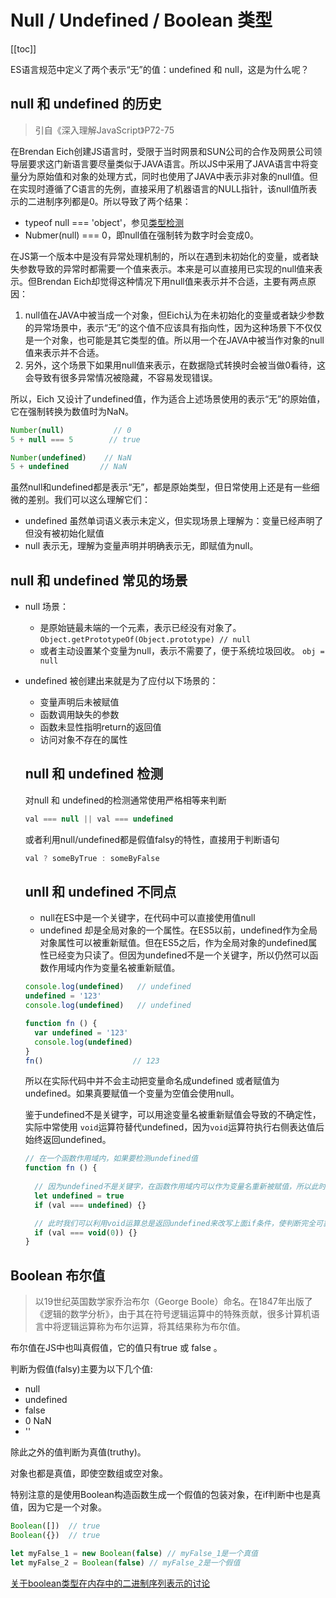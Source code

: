 # Null / Undefined / Boolean 类型

[[toc]]


ES语言规范中定义了两个表示“无”的值：undefined 和 null，这是为什么呢？

## null 和 undefined 的历史

> 引自《深入理解JavaScript》P72-75

在Brendan Eich创建JS语言时，受限于当时网景和SUN公司的合作及网景公司领导层要求这门新语言要尽量类似于JAVA语言。所以JS中采用了JAVA语言中将变量分为原始值和对象的处理方式，同时也使用了JAVA中表示非对象的null值。但在实现时遵循了C语言的先例，直接采用了机器语言的NULL指针，该null值所表示的二进制序列都是0。所以导致了两个结果：
- typeof null === 'object'，参见[类型检测](/ES/type-7-checking)
- Nubmer(null) === 0，即null值在强制转为数字时会变成0。

在JS第一个版本中是没有异常处理机制的，所以在遇到未初始化的变量，或者缺失参数导致的异常时都需要一个值来表示。本来是可以直接用已实现的null值来表示。但Brendan Eich却觉得这种情况下用null值来表示并不合适，主要有两点原因：
1. null值在JAVA中被当成一个对象，但Eich认为在未初始化的变量或者缺少参数的异常场景中，表示“无”的这个值不应该具有指向性，因为这种场景下不仅仅是一个对象，也可能是其它类型的值。所以用一个在JAVA中被当作对象的null值来表示并不合适。
1. 另外，这个场景下如果用null值来表示，在数据隐式转换时会被当做0看待，这会导致有很多异常情况被隐藏，不容易发现错误。

所以，Eich 又设计了undefined值，作为适合上述场景使用的表示“无”的原始值，它在强制转换为数值时为NaN。

```js
Number(null)           // 0
5 + null === 5        // true

Number(undefined)    // NaN
5 + undefined       // NaN
```

虽然null和undefined都是表示“无”，都是原始类型，但日常使用上还是有一些细微的差别。我们可以这么理解它们：

- undefined 虽然单词语义表示未定义，但实现场景上理解为：变量已经声明了但没有被初始化赋值
- null 表示无，理解为变量声明并明确表示无，即赋值为null。

## null 和 undefined 常见的场景

- null 场景：
  - 是原始链最未端的一个元素，表示已经没有对象了。`Object.getPrototypeOf(Object.prototype) // null`
  - 或者主动设置某个变量为null，表示不需要了，便于系统垃圾回收。 `obj = null`
- undefined 被创建出来就是为了应付以下场景的：
  - 变量声明后未被赋值
  - 函数调用缺失的参数
  - 函数未显性指明return的返回值
  - 访问对象不存在的属性

  ## null 和 undefined 检测

  对null 和 undefined的检测通常使用严格相等来判断
  ```js
  val === null || val === undefined
  ```
  或者利用null/undefined都是假值falsy的特性，直接用于判断语句
  ```js
  val ? someByTrue : someByFalse
  ```

  ## unll 和 undefined 不同点

  - null在ES中是一个关键字，在代码中可以直接使用值null
  - undefined 却是全局对象的一个属性。在ES5以前，undefined作为全局对象属性可以被重新赋值。但在ES5之后，作为全局对象的undefined属性已经变为只读了。但因为undefined不是一个关键字，所以仍然可以函数作用域内作为变量名被重新赋值。
  ```js
  console.log(undefined)   // undefined
  undefined = '123'
  console.log(undefined)   // undefined

  function fn () {
    var undefined = '123'
    console.log(undefined)
  }
  fn()                    // 123
  ```

  所以在实际代码中并不会主动把变量命名成undefined 或者赋值为undefined。如果真要赋值一个变量为空值会使用null。

  鉴于undefined不是关键字，可以用途变量名被重新赋值会导致的不确定性，实际中常使用 `void`运算符替代undefined，因为`void`运算符执行右侧表达值后始终返回undefined。

  ```js
  // 在一个函数作用域内，如果要检测undefined值
  function fn () {
    
    // 因为undefined不是关键字，在函数作用域内可以作为变量名重新被赋值，所以此时if语句的表达式判断并不可靠
    let undefined = true
    if (val === undefined) {}

    // 此时我们可以利用void运算总是返回undefined来改写上面if条件，使判断完全可靠
    if (val === void(0)) {}
  }
  ```

## Boolean 布尔值

> 以19世纪英国数学家乔治布尔（George Boole）命名。在1847年出版了《逻辑的数学分析》，由于其在符号逻辑运算中的特殊贡献，很多计算机语言中将逻辑运算称为布尔运算，将其结果称为布尔值。

布尔值在JS中也叫真假值，它的值只有true 或 false 。

判断为假值(falsy)主要为以下几个值:
- null
- undefined
- false
- 0  NaN
- ''

除此之外的值判断为真值(truthy)。

对象也都是真值，即使空数组或空对象。

特别注意的是使用Boolean构造函数生成一个假值的包装对象，在if判断中也是真值，因为它是一个对象。
```js
Boolean([])  // true
Boolean({})  // true

let myFalse_1 = new Boolean(false) // myFalse_1是一个真值
let myFalse_2 = Boolean(false) // myFalse_2是一个假值
```

[关于boolean类型在内存中的二进制序列表示的讨论](https://www.jianshu.com/p/2f663dc820d0)